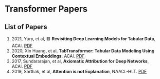 # Transformer Papers
## List of Papers
1. 2021, Yury, et al,  🟥 **Revisiting Deep Learning Models for Tabular Data**, ACAI. <a href="PD_Papers/Transformer-PD/Transformer
/2021_Yorish et al_NeuroIPS_Revisiting Deep Learning Models for Tabular Data.pdf">PDF</a>
2. 2020, Xin Huang, et al, **TabTransformer: Tabular Data Modeling Using Contextual Embeddings**, ACAI. <a href="PD_Papers/Transformer-PD/Transformer
/2020_arXiv_TabTransformer_Tabular_Data_Modeling_Using_Context.pdf">PDF</a>
3. 2017, Sundararajan, et al, **Axiomatic Attribution for Deep Networks**, ACAI. <a href="PD_Papers/Transformer-PD/Transformer
/2017_Sundararajan_ICML_Axiomatic Attribution for Deep Networks.pdf">PDF</a>
4. 2019, Sarthak, et al, **Attention is not Explanation**, NAACL-HLT. <a href="PD_Papers/Transformer-PD/Transformer
/2019_Sarthak_NAACL-HLT_Attention is not Explanation.pdf">PDF</a>


